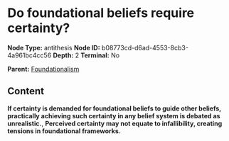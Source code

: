 # Do foundational beliefs require certainty?

**Node Type:** antithesis
**Node ID:** b08773cd-d6ad-4553-8cb3-4a961bc4cc56
**Depth:** 2
**Terminal:** No

**Parent:** [Foundationalism](foundationalism.md)

## Content

**If certainty is demanded for foundational beliefs to guide other beliefs, practically achieving such certainty in any belief system is debated as unrealistic.**, **Perceived certainty may not equate to infallibility, creating tensions in foundational frameworks.**
